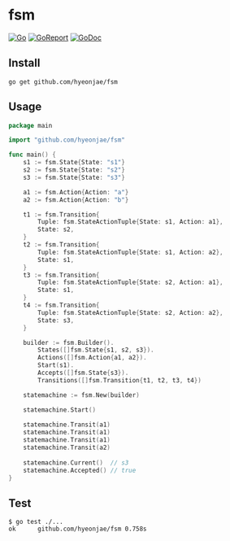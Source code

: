 # fsm

[![Go](https://github.com/hyeonjae/fsm/workflows/Go/badge.svg)](https://github.com/hyeonjae/fsm/workflows/Go/badge.svg) [![GoReport](https://goreportcard.com/badge/github.com/hyeonjae/fsm)](https://goreportcard.com/badge/github.com/hyeonjae/fsm) [![GoDoc](https://godoc.org/github.com/hyeonjae/fsm?status.png)](https://godoc.org/github.com/hyeonjae/fsm)



## Install

```
go get github.com/hyeonjae/fsm
```

## Usage

```go
package main

import "github.com/hyeonjae/fsm"

func main() {
	s1 := fsm.State{State: "s1"}
	s2 := fsm.State{State: "s2"}
	s3 := fsm.State{State: "s3"}

	a1 := fsm.Action{Action: "a"}
	a2 := fsm.Action{Action: "b"}

	t1 := fsm.Transition{
		Tuple: fsm.StateActionTuple{State: s1, Action: a1},
		State: s2,
	}
	t2 := fsm.Transition{
		Tuple: fsm.StateActionTuple{State: s1, Action: a2},
		State: s1,
	}
	t3 := fsm.Transition{
		Tuple: fsm.StateActionTuple{State: s2, Action: a1},
		State: s1,
	}
	t4 := fsm.Transition{
		Tuple: fsm.StateActionTuple{State: s2, Action: a2},
		State: s3,
	}

	builder := fsm.Builder().
		States([]fsm.State{s1, s2, s3}).
		Actions([]fsm.Action{a1, a2}).
		Start(s1).
		Accepts([]fsm.State{s3}).
		Transitions([]fsm.Transition{t1, t2, t3, t4})

	statemachine := fsm.New(builder)

	statemachine.Start()
  
	statemachine.Transit(a1)
	statemachine.Transit(a1)
	statemachine.Transit(a1)
	statemachine.Transit(a2)
  
	statemachine.Current()  // s3
	statemachine.Accepted() // true
}
```

## Test

```shell
$ go test ./...
ok  	github.com/hyeonjae/fsm	0.758s
```
